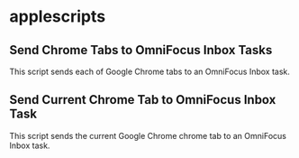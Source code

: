 # applescripts

## Send Chrome Tabs to OmniFocus Inbox Tasks

This script sends each of Google Chrome tabs to an OmniFocus Inbox task.

## Send Current Chrome Tab to OmniFocus Inbox Task

This script sends the current Google Chrome chrome tab to an OmniFocus Inbox task.
